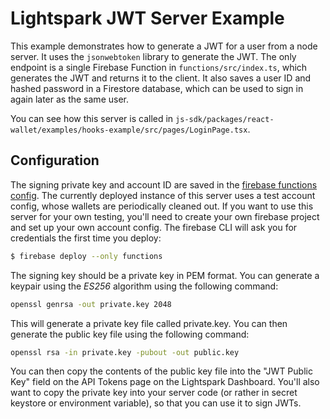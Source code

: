 # Lightspark JWT Server Example

This example demonstrates how to generate a JWT for a user from a node server. It uses the `jsonwebtoken` library to generate the JWT. The only endpoint is a single Firebase Function in `functions/src/index.ts`, which generates the JWT and returns it to the client. It also saves a user ID and hashed password in a Firestore database, which can be used to sign in again later as the same user.

You can see how this server is called in `js-sdk/packages/react-wallet/examples/hooks-example/src/pages/LoginPage.tsx`.

## Configuration

The signing private key and account ID are saved in the [firebase functions config](https://firebase.google.com/docs/functions/config-env?authuser=2#environment_configuration). The currently deployed instance of this server uses a test account config, whose wallets are periodically cleaned out. If you want to use this server for your own testing, you'll need to create your own firebase project and set up your own account config. The firebase CLI will ask you for credentials the first time you deploy:

```bash
$ firebase deploy --only functions
```

The signing key should be a private key in PEM format. You can generate a keypair using the _ES256_ algorithm using the following command:

```bash
openssl genrsa -out private.key 2048
```

This will generate a private key file called private.key. You can then generate the public key file using the following command:

```bash
openssl rsa -in private.key -pubout -out public.key
```

You can then copy the contents of the public key file into the "JWT Public Key" field on the API Tokens page on the Lightspark Dashboard. You'll also want to copy the private key into your server code (or rather in secret keystore or environment variable), so that you can use it to sign JWTs.
